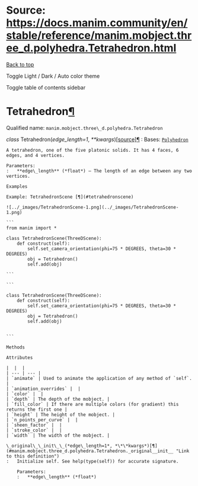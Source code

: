 # Source: https://docs.manim.community/en/stable/reference/manim.mobject.three_d.polyhedra.Tetrahedron.html

[Back to top](#)

Toggle Light / Dark / Auto color theme

Toggle table of contents sidebar

Tetrahedron[¶](#tetrahedron "Link to this heading")
===================================================

Qualified name: `manim.mobject.three\_d.polyhedra.Tetrahedron`

*class* Tetrahedron(*edge\_length=1*, *\*\*kwargs*)[[source]](../_modules/manim/mobject/three_d/polyhedra.html#Tetrahedron)[¶](#manim.mobject.three_d.polyhedra.Tetrahedron "Link to this definition")
:   Bases: [`Polyhedron`](manim.mobject.three_d.polyhedra.Polyhedron.html#manim.mobject.three_d.polyhedra.Polyhedron "manim.mobject.three_d.polyhedra.Polyhedron")

    A tetrahedron, one of the five platonic solids. It has 4 faces, 6 edges, and 4 vertices.

    Parameters:
    :   **edge\_length** (*float*) – The length of an edge between any two vertices.

    Examples

    Example: TetrahedronScene [¶](#tetrahedronscene)

    ![../_images/TetrahedronScene-1.png](../_images/TetrahedronScene-1.png)

    ```
    from manim import *

    class TetrahedronScene(ThreeDScene):
        def construct(self):
            self.set_camera_orientation(phi=75 * DEGREES, theta=30 * DEGREES)
            obj = Tetrahedron()
            self.add(obj)

    ```

    ```

    class TetrahedronScene(ThreeDScene):
        def construct(self):
            self.set_camera_orientation(phi=75 * DEGREES, theta=30 * DEGREES)
            obj = Tetrahedron()
            self.add(obj)


    ```

    Methods

    Attributes

    |  |  |
    | --- | --- |
    | `animate` | Used to animate the application of any method of `self`. |
    | `animation_overrides` |  |
    | `color` |  |
    | `depth` | The depth of the mobject. |
    | `fill_color` | If there are multiple colors (for gradient) this returns the first one |
    | `height` | The height of the mobject. |
    | `n_points_per_curve` |  |
    | `sheen_factor` |  |
    | `stroke_color` |  |
    | `width` | The width of the mobject. |

    \_original\_\_init\_\_(*edge\_length=1*, *\*\*kwargs*)[¶](#manim.mobject.three_d.polyhedra.Tetrahedron._original__init__ "Link to this definition")
    :   Initialize self. See help(type(self)) for accurate signature.

        Parameters:
        :   **edge\_length** (*float*)